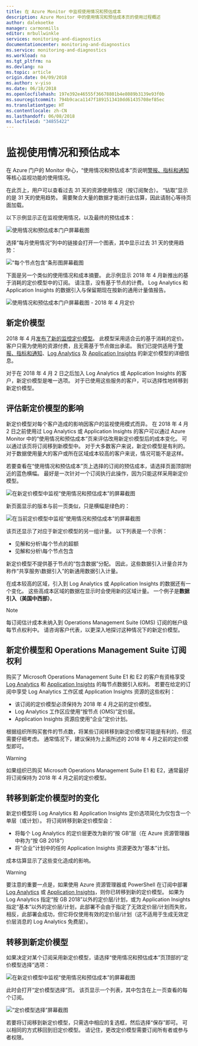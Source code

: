 ```yaml
---
title: 在 Azure Monitor 中监视使用情况和预估成本
description: Azure Monitor 中的使用情况和预估成本页的使用过程概述
author: dalekoetke
manager: carmonmills
editor: mrbullwinkle
services: monitoring-and-diagnostics
documentationcenter: monitoring-and-diagnostics
ms.service: monitoring-and-diagnostics
ms.workload: na
ms.tgt_pltfrm: na
ms.devlang: na
ms.topic: article
origin.date: 04/09/2018
ms.author: v-yiso
ms.date: 06/18/2018
ms.openlocfilehash: 197e392e46555f36678801b4e8089b3139e93f0b
ms.sourcegitcommit: 794b9caca1147f1891513410dd61435708ef85ec
ms.translationtype: HT
ms.contentlocale: zh-CN
ms.lasthandoff: 06/08/2018
ms.locfileid: "34855422"
---
```

# <a name="monitoring-usage-and-estimated-costs"></a>监视使用情况和预估成本

在 Azure 门户的 Monitor 中心，“使用情况和预估成本”页说明[警报、指标和通知](https://www.azure.cn/pricing/details/monitor/)等核心监视功能的使用情况。

在此页上，用户可以查看过去 31 天的资源使用情况（按订阅聚合）。 “钻取”显示的是 31 天的使用趋势。 需要聚合大量的数据才能进行此估算，因此请耐心等待页面加载。

以下示例显示正在监视使用情况，以及最终的预估成本：

![使用情况和预估成本门户屏幕截图](./media/monitoring-usage-and-estimated-costs/001.png)

选择“每月使用情况”列中的链接会打开一个图表，其中显示过去 31 天的使用趋势：

![“每个节点包含”条形图屏幕截图](./media/monitoring-usage-and-estimated-costs/002.png)

下面是另一个类似的使用情况和成本摘要。 此示例显示 2018 年 4 月新推出的基于消耗的定价模型中的订阅。 请注意，没有基于节点的计费。 Log Analytics 和 Application Insights 的数据引入与保留期现在按新的通用计量值报告。

![使用情况和预估成本门户屏幕截图 - 2018 年 4 月定价](./media/monitoring-usage-and-estimated-costs/003.png)

## <a name="new-pricing-model"></a>新定价模型

2018 年 4 月[发布了新的监控定价模型](https://azure.microsoft.com/blog/introducing-a-new-way-to-purchase-azure-monitoring-services/)。  此模型采用适合云的基于消耗的定价。 客户只需为使用的资源付费，且无需基于节点做出承诺。 我们已提供适用于[警报、指标和通知](https://azure.microsoft.com/pricing/details/monitor/)、[Log Analytics](https://azure.microsoft.com/pricing/details/log-analytics/) 及 [Application Insights](https://azure.microsoft.com/pricing/details/application-insights/) 的新定价模型的详细信息。 

对于在 2018 年 4 月 2 日之后加入 Log Analytics 或 Application Insights 的客户，新定价模型是唯一选项。 对于已使用这些服务的客户，可以选择性地转移到新定价模型。

## <a name="assessing-the-impact-of-the-new-pricing-model"></a>评估新定价模型的影响
新定价模型对每个客户造成的影响因客户的监视使用模式而异。 在 2018 年 4 月 2 日之前使用过 Log Analytics 或 Application Insights 的客户可以通过 Azure Monitor 中的“使用情况和预估成本”页来评估改用新定价模型后的成本变化。 可以通过该页将订阅移到新模型中。 对于大多数客户来说，新定价模型是有利的。 对于数据使用量大的客户或所在区域成本较高的客户来说，情况可能不是这样。

若要查看在“使用情况和预估成本”页上选择的订阅的预估成本，请选择页面顶部附近的蓝色横幅。 最好是一次针对一个订阅执行此操作，因为只能这样采用新定价模型。

![在新定价模型中监视“使用情况和预估成本”的屏幕截图](./media/monitoring-usage-and-estimated-costs/004.png)

新页面显示的版本与前一页类似，只是横幅是绿色的：

![在当前定价模型中监视“使用情况和预估成本”的屏幕截图](./media/monitoring-usage-and-estimated-costs/005.png)

该页还显示了对应于新定价模型的另一组计量。 以下列表是一个示例：

- 见解和分析\每个节点的超额
- 见解和分析\每个节点包含

新定价模型不提供基于节点的“包含数据”分配。 因此，这些数据引入计量合并为称作“共享服务\数据引入”的新通用数据引入计量。 

在成本较高的区域，引入到 Log Analytics 或 Application Insights 的数据还有一个变化。 这些高成本区域的数据在显示时会使用新的区域计量。 一个例子是**数据引入（美国中西部）**。

> [!NOTE]
> 每订阅估计成本未纳入到 Operations Management Suite (OMS) 订阅的帐户级每节点权利中。 请咨询客户代表，以更深入地探讨这种情况下的新定价模型。

## <a name="new-pricing-model-and-operations-management-suite-subscription-entitlements"></a>新定价模型和 Operations Management Suite 订阅权利

购买了 Microsoft Operations Management Suite E1 和 E2 的客户有资格享受 [Log Analytics](https://www.microsoft.com/cloud-platform/operations-management-suite) 和 [Application Insights](https://docs.microsoft.com/azure/application-insights/app-insights-pricing#the-price-plans) 的每节点数据引入权利。 若要在给定的订阅中享受 Log Analytics 工作区或 Application Insights 资源的这些权利： 

- 该订阅的定价模型必须保持为 2018 年 4 月之前的定价模型。
- Log Analytics 工作区应使用“按节点 (OMS)”定价层。
- Application Insights 资源应使用“企业”定价计划。

根据组织所购买套件的节点数，将某些订阅转移到新定价模型可能是有利的，但这需要仔细考虑。 通常情况下，建议保持为上面所述的 2018 年 4 月之前的定价模型即可。

> [!WARNING]
> 如果组织已购买 Microsoft Operations Management Suite E1 和 E2，通常最好将订阅保持为 2018 年 4 月之前的定价模型。 
>

## <a name="changes-when-youre-moving-to-the-new-pricing-model"></a>转移到新定价模型时的变化

新定价模型将 Log Analytics 和 Application Insights 定价选项简化为仅包含一个单层（或计划）。 将订阅转移到新定价模型会：

- 将每个 Log Analytics 的定价层更改为新的“按 GB”层（在 Azure 资源管理器中称为“按 GB 2018”）
- 将“企业”计划中的任何 Application Insights 资源更改为“基本”计划。

成本估算显示了这些变化造成的影响。

> [!WARNING]
> 要注意的重要一点是，如果使用 Azure 资源管理器或 PowerShell 在订阅中部署 [Log Analytics](https://docs.microsoft.com/azure/log-analytics/log-analytics-template-workspace-configuration) 或 [Application Insights](https://docs.microsoft.com/azure/application-insights/app-insights-powershell)，则你已转移到新的定价模型。 如果为 Log Analytics 指定“按 GB 2018”以外的定价层/计划，或为 Application Insights 指定“基本”以外的定价层/计划，此部署不会由于指定了无效定价层/计划而失败，相反，此部署会成功，但它将仅使用有效的定价层/计划（这不适用于生成无效定价层消息的 Log Analytics 免费层）。
>

## <a name="moving-to-the-new-pricing-model"></a>转移到新定价模型

如果决定对某个订阅采用新定价模型，请选择“使用情况和预估成本”页顶部的“定价模型选择”选项：

![在新定价模型中监视“使用情况和预估成本”的屏幕截图](./media/monitoring-usage-and-estimated-costs/006.png)

此时会打开“定价模型选择”页。 该页显示一个列表，其中包含在上一页查看的每个订阅。

![“定价模型选择”屏幕截图](./media/monitoring-usage-and-estimated-costs/007.png)

若要将订阅移到新定价模型，只需选中相应的复选框，然后选择“保存”即可。 可以相同的方式移回到旧定价模型。 请记住，更改定价模型需要订阅所有者或参与者权限。
